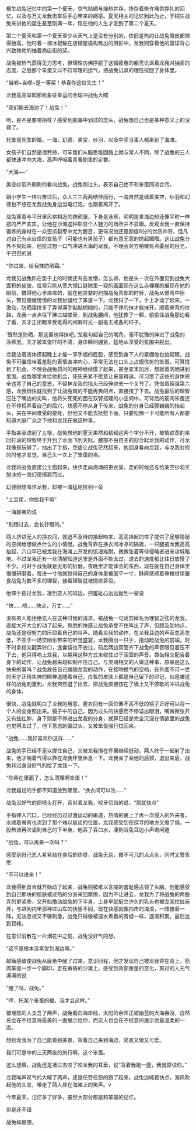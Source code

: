 桐生战兔记忆中的第一个夏天，空气粘稠与燥热并存，掺杂着些许痛苦挣扎的回忆，以及与万丈龙我击掌后手心带来的痛感。夏天相关的记忆到此为止，于桐生战兔来讲他的诞生甚至刚满一年，现在他的人生才走到了第二个夏天。<br>

第二个夏天和第一个夏天至少从天气上是没有分别的，依旧是热的让战兔眼皮都懒得抬高，他叼着一根冰棍躲在店铺屋檐构筑出的阴影中，龙我则穿着他的篮球背心兴致勃勃的抽着商店街的奖。<br>

战兔被热气蒸得无力思考，但理性仿佛挣脱了这幅疲惫的躯壳讥讽着龙我对抽奖的态度，之后那个笨蛋又以不符常理的运气，把战兔讥讽的理性按回了身体里。<br>

“当啷~当啷~是一等奖！恭喜你这位先生！”<br>

龙我高高举起那枚象征幸运的金球冲战兔大喊<br>

“我们能去海边了！战兔！”<br>

啊，是不是要带拐杖？感受到脑海中划过的念头，战兔想自己也是某种意义上的没救了。<br>

托笨蛋先生的福，一海，幻德，美空，纱羽，以及中奖当事人都来到了海滩。<br>

女孩子们自然是很矜持，可笨蛋们从脑思维回路上就与常人不同，除了战兔的三人都快速冲向大海，高声呼喊着青春剧里的定番。<br>

“大海~~”<br>

美空纱羽齐刷刷的看向战兔，战兔侧过头，表示自己绝不和笨蛋同流合污。<br>

跟小学生一样兴奋过后，众人三三两两结伴而行，一海自然是缠着美空，纱羽和幻德也不想在龙我战兔身边当电灯泡，也跟着离开了。<br>

战兔穿着与平日里风格相近的防晒服，下身是泳裤，明明是来海边却还像平时一样捂的严严实实，让他在沙滩这种彰显个人魅力的场所并不显眼。反观龙我一直保持锻炼的身材在一众歪瓜裂枣中尤为醒目，更何况他还是颜值8分的优质帅哥，但凡对自己有点自信的女孩子（可能也有男孩子）都有意无意的抛起媚眼。这让战兔分外不爽起来，他拉过想一口气冲进大海的龙我，不理会对方稍微有点委屈的目光，干巴巴的说<br>

“你过来，给我抹防晒霜。”<br>

龙我见战兔趴在垫子上的时候还有些发懵，怎么讲，他是头一次在外面见到战兔大面积的皮肤。往常只能从宽大领口缝隙里一窥的画面现在这么赤裸裸的展现在他的眼前，搞得他心里痒痒的，就在他贪婪的扫描战兔背部的时候，战兔从臂弯中抬头，瞥见傻傻愣愣的龙我抬腿给了笨蛋一下。龙我抖了一下，手上才动了起来，一激动，防晒霜挤多了弄得满手黏黏糊糊的，只能不停的抹才能抹开。顺着脊背的纹路，龙我一点点往下拂过蝴蝶骨，到战兔腰间，他犹豫了一瞬，偷偷往战兔那边看了看，天才正闭眼享受难得的闲暇时光一副毫无戒备的样子。<br>

‘既然是防晒，那这里也得抹吧。’龙我勾起自己的嘴角，毫不犹豫的伸进了战兔的泳裤里。天才被笨蛋吓的不清，身体瞬间绷紧，猛地从享受的氛围中脱出。<br>

龙我沾着液体摸起晚上才能一享手福的屁股，感受到身下人的紧绷他也抬起眼，战兔不可置信带着羞耻的表情直冲内心，平常无法在口头上占据优势的笨蛋，可算找到了机会，不理会战兔质问的眼神继续摸了起来，甚至变本加厉，想就着防晒进到里面。战兔哪里肯给他机会，死死夹紧不愿意让笨蛋得逞。可习惯了这些的身体完全违背了自己的意志，不留神龙我的指头已经伸进去一个关节了。凭借着超强第六感，龙我很快就找到了让战兔爽的不能再爽的点，直接按了下去。战兔最后的理智压住了嘴边的尖叫，他将头死死的困在双臂搭建的小空间中。可背后的筋肉笨蛋还在不停捣弄着自己的后穴，快感不停从身下传来，战兔的分身已经颤巍巍的抬起头，夹在中间难受的要死，但他又不能去抚慰下面，只要松懈一下可能所有人都要知道大庭广众之下他和龙我在做这种事。<br>

手指甚至进到了三根，战兔想他的夏天果然和粘稠这两个字分不开，被情欲蒸的来回打滚的理智终于升到了水面飞到天际。腰部不由自主的迎合起龙我的动作，可龙我像是玩够了，抽出了手指，空虚让战兔茫然起来，他回身看向龙我，与龙我对视的时他才发觉，自己头一次上了笨蛋的当。<br>

龙我将战兔直接公主抱起来，快步走向海滩的更衣室。走的时候还与给美空纱羽买刨冰的一海幻德擦肩而过。<br>

幻德刚想叫住龙我，却被一海猛地拉到一旁<br>

“土豆佬，你拉我干嘛”<br>

一海鄙夷的说<br>

“别跟过去，会长针眼的。”<br>

两人挤进无人的换衣间，就迫不及待的接起吻来，高高挂起的帘子提供了足够隐秘的空间给想做点什么的小情侣。战兔背靠在换衣间冰凉的隔板，一只腿被龙我高高抬起，穴口早已被龙我在海滩上开发的饥渴难耐，微微张着等待侵略者进来攻城略地。不过龙我还有一丝清醒知道这里是外面不能太过，进去的速度都比往日放慢了不少。可对于战兔就是无形的折磨，夜晚里才能体会的东西，现在就在自己身体里慢慢研磨着。每进一寸他就觉得自己的身体里被磨平一寸，酥麻感顺着脊椎继续蚕食战兔为数不多的理智，接着理智就被情欲吞没。<br>

他伸手揽过龙我，凑到恋人的耳边，把羞耻心远远抛到一旁说<br>

“快……唔……快点，万丈……”<br>

没有男人能拒绝恋人在这种时候的请求，被战兔一句话剪掉名为理智之弦的龙我，直接大开大合的动了起来。熟悉的快感让战兔承受不住叫出了声，但顾及到地点，战兔还是很努力的压抑着自己的叫声。随着龙我的动作，在龙我耳边的声音忽高忽低，不亚于一场交响乐带来的听觉盛宴，龙我腾出一只手，撸动起战兔的前端，时不时拿指尖戳弄铃口，连囊袋也不放过，前后两边双管齐下战兔的声音眼见着压不下去，他只得吻上龙我，以期用这种方式来收住过于淫糜的声音。唇齿相交配合着身下的动作，让战兔越来越抑制不住自己。与灵魂相交的人做这种事，原来是这么快来的事吗？战兔放任自己跟随龙我的动作，在接吻换气的空档，在外面不可一世的天才正用失神的眼神追随着自己，白皙的皮肤上都是自己留下的印记，似是被这样的战兔刺激到，龙我突然退了出去，把战兔直接按在了墙上又不停歇的冲进战兔的身体。<br>

很快，战兔就明白了龙我的用意，更衣间有一面位置不高不低的镜子正好可以将一个人的全身照出来。镜子中的自己，因为过头的快感而不停溢出眼泪，嘴微微张开又有些红肿，身下则是不停进出龙我的分身，就算已经是完全沉浸在情欲里的战兔也觉得太过了，他下意思的偏过头，又被笨蛋强行拉回来。<br>

“战兔……我好喜欢你这样……”<br>

战兔的手已经不足以撑住自己，又被龙我捞在怀里继续挺动，两人终于一起射了出来，他才喘着气得以靠在龙我怀里休息一下。龙我亲了亲他的后颈，退出来后，战兔转过身没好气的给了龙我一下。<br>

“你弄在里面了，怎么清理啊笨蛋！”<br>

龙我尴尬的手都不知道放到哪里，“换衣间可以洗……”<br>

战兔没好气的把喷头打开，背对着龙我，咬牙切齿的说，“那就快点”<br>

手指伸入穴口，已经经历过过激运动的甬道，热情的裹上了再一次侵入的外来者，水顺着脊背也流到了那个难以启齿的位置，龙我感受到在探寻的地方又缩了缩，一股热流再次涌到自己的下半身，他吞了吞口水，凑到战兔耳边小声询问道<br>

“战兔，可以再来一次吗？”<br>

感受到自己恋人紧紧贴在身后的热度，战兔无奈，微不可几的点点头，同时又警告他<br>

“不可以进来！”<br>

龙我得到首肯就开始动了起来，战兔则被难以言喻的羞耻感占领了头脑，他能感受到自己那块的肌肤被过热的分身来回摩擦，因为不让进去，龙我为了将战兔的两股弄的更紧些，又开始撸动战兔的下半身，上身早就挺立许久的乳头也被龙我拉扯玩弄，与进到内里那种过山车的快感不同，现在快感就像拍击的海浪，一阵接着一阵，无法忽视又不够刺激，战兔只得像被温水煮着的青蛙一样，逐渐积累，最后达到顶峰。<br>

在意识消散在一片烟花中之前，战兔没好气的想。<br>

“这不是根本没享受到海边嘛。”<br>

颠簸感致使战兔从疲惫中醒了过来，意识回程，他才发现自己被龙我背在背上。筋肉笨蛋一步一个脚印，走在黄昏的沙滩上。感受到背部重量的变化，爽过的人元气满满的说<br>

“醒了吗，战兔。”<br>

“哼，托某个笨蛋的福，我才会这样。”<br>

被埋怨的人支吾了两声，战兔看向海岸线，太阳的余晖正被幽蓝的大海吞没，自然总会在不经意将最美的一面展示给你，而恋人也会在不经意间展示他最温柔的一面。<br>

想到龙我为了自己能看到美景，背着自己来到海边，简直又傻又可爱。<br>

我们可是中的三天两夜的旅行啊，这个笨蛋。<br>

这么想着，战兔还是凑过去咬了咬龙我的耳垂，说“背着我跑一圈，我就原谅你。”<br>

龙我唉声叹气的大喊了两声，还是任劳任怨的跑了起来，战兔边喊着快点，海风吹起他的头发，带走了两人摔在海滩上的笑声。v

今年夏天，记忆多了好多，虽然大部分都是和笨蛋的记忆。<br>

但是还不错<br>

战兔如是想。<br>

